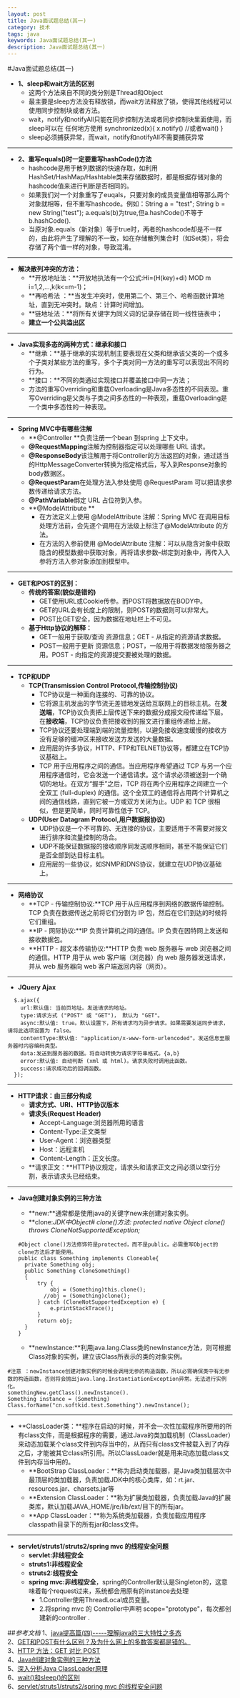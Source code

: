 ```yaml
---
layout: post
title: Java面试题总结(其一)
category: 技术
tags: java
keywords: Java面试题总结(其一)
description: Java面试题总结(其一)
---
```


#Java面试题总结(其一)

- **1、sleep和wait方法的区别**
  - 这两个方法来自不同的类分别是Thread和Object
  - 最主要是sleep方法没有释放锁，而wait方法释放了锁，使得其他线程可以使用同步控制块或者方法。
  - wait，notify和notifyAll只能在同步控制方法或者同步控制块里面使用，而sleep可以在
    任何地方使用
   synchronized(x){
      x.notify()
     //或者wait()
   }
  - sleep必须捕获异常，而wait，notify和notifyAll不需要捕获异常


---

- **2、重写equals()时一定要重写hashCode()方法**<br>
  - hashcode是用于散列数据的快速存取，如利用HashSet/HashMap/Hashtable类来存储数据时，都是根据存储对象的hashcode值来进行判断是否相同的。
  - 如果我们对一个对象重写了euqals，只要对象的成员变量值相等那么两个对象就相等，但不重写hashcode。例如：String a = "test"; String b = new String("test"); a.equals(b)为true,但a.hashCode()不等于b.hashCode().
  - 当原对象.equals（新对象）等于true时，两者的hashcode却是不一样的，由此将产生了理解的不一致，如在存储散列集合时（如Set类），将会存储了两个值一样的对象，导致混淆。

---

- **解决散列冲突的方法：**
  - **开放地址法：**开放地执法有一个公式:Hi=(H(key)+di) MOD m i=1,2,...,k(k<=m-1)；
  - **再哈希法 ：**当发生冲突时，使用第二个、第三个、哈希函数计算地址，直到无冲突时。缺点：计算时间增加。
  - **链地址法：**将所有关键字为同义词的记录存储在同一线性链表中；
  - **建立一个公共溢出区**

---

- **Java实现多态的两种方式：继承和接口**
  - **继承：**基于继承的实现机制主要表现在父类和继承该父类的一个或多个子类对某些方法的重写，多个子类对同一方法的重写可以表现出不同的行为。
  - **接口：**不同的类通过实现接口并覆盖接口中同一方法；
  -  方法的重写Overriding和重载Overloading是Java多态性的不同表现。重写Overriding是父类与子类之间多态性的一种表现，重载Overloading是一个类中多态性的一种表现。

---
- **Spring MVC中有哪些注解**
  - **@Controller **负责注册一个bean 到spring 上下文中。
  - **@RequestMapping**注解为控制器指定可以处理哪些 URL 请求。
  - **@ResponseBody**该注解用于将Controller的方法返回的对象，通过适当的HttpMessageConverter转换为指定格式后，写入到Response对象的body数据区。
  - **@RequestParam**在处理方法入参处使用 @RequestParam 可以把请求参 数传递给请求方法。
  - **@PathVariable**绑定 URL 占位符到入参。
  - **@ModelAttribute **
    - 在方法定义上使用 @ModelAttribute 注解：Spring MVC 在调用目标处理方法前，会先逐个调用在方法级上标注了@ModelAttribute 的方法。
    - 在方法的入参前使用 @ModelAttribute 注解：可以从隐含对象中获取隐含的模型数据中获取对象，再将请求参数–绑定到对象中，再传入入参将方法入参对象添加到模型中。

---

- **GET和POST的区别：**
  - **传统的答案(貌似是错的)**
    - GET使用URL或Cookie传参。而POST将数据放在BODY中。
    - GET的URL会有长度上的限制，则POST的数据则可以非常大。
    - POST比GET安全，因为数据在地址栏上不可见。
  - **基于Http协议的解释：**
    - GET一般用于获取/查询 资源信息；GET - 从指定的资源请求数据。
    - POST一般用于更新 资源信息；POST，一般用于将数据发给服务器之用。POST - 向指定的资源提交要被处理的数据。
---

- **TCP和UDP**
  - **TCP(Transmission Control Protocol,传输控制协议)**
    - TCP协议是一种面向连接的、可靠的协议。
    - 它将源主机发出的字节流无差错地发送给互联网上的目标主机。在**发送端**，TCP协议负责把上层传送下来的数据分成报文段传递给下层。在**接收端**，TCP协议负责把接收到的报文进行重组传递给上层。
    - TCP协议还要处理端到端的流量控制，以避免接收速度缓慢的接收方没有足够的缓冲区来接收发送方发送的大量数据。
    - 应用层的许多协议，HTTP、FTP和TELNET协议等，都建立在TCP协议基础上。
    - TCP 用于应用程序之间的通信。当应用程序希望通过 TCP 与另一个应用程序通信时，它会发送一个通信请求。这个请求必须被送到一个确切的地址。在双方“握手”之后，TCP 将在两个应用程序之间建立一个全双工 (full-duplex) 的通信。这个全双工的通信将占用两个计算机之间的通信线路，直到它被一方或双方关闭为止。UDP 和 TCP 很相似，但是更简单，同时可靠性低于 TCP。
  - **UDP(User Datagram Protocol,用户数据报协议)**
    - UDP协议是一个不可靠的、无连接的协议，主要适用于不需要对报文进行排序和流量控制的场合。
    - UDP不能保证数据报的接收顺序同发送顺序相同，甚至不能保证它们是否全部到达目标主机。
    - 应用层的一些协议，如SNMP和DNS协议，就建立在UDP协议基础上。

---

- **网络协议**
  - **TCP - 传输控制协议:**TCP 用于从应用程序到网络的数据传输控制。TCP 负责在数据传送之前将它们分割为 IP 包，然后在它们到达的时候将它们重组。
  - **IP - 网际协议:**IP 负责计算机之间的通信。IP 负责在因特网上发送和接收数据包。
  - **HTTP - 超文本传输协议:**HTTP 负责 web 服务器与 web 浏览器之间的通信。HTTP 用于从 web 客户端（浏览器）向 web 服务器发送请求，并从 web 服务器向 web 客户端返回内容（网页）。

---

- **JQuery Ajax**

```
  $.ajax({
    url:默认值: 当前页地址。发送请求的地址。
    type:请求方式 ("POST" 或 "GET")， 默认为 "GET"。
    async:默认值: true。默认设置下，所有请求均为异步请求。如果需要发送同步请求，请将此选项设置为 false。
    contentType:默认值: "application/x-www-form-urlencoded"。发送信息至服务器时内容编码类型。
    data:发送到服务器的数据。将自动转换为请求字符串格式。{a,b}
    error:默认值: 自动判断 (xml 或 html)。请求失败时调用此函数。
    success:请求成功后的回调函数。 
  });
```

---
- **HTTP请求：由三部分构成**
  - **请求方式、URI、HTTP协议版本**
  - **请求头(Request Header)**
    - Accept-Language:浏览器所用的语言
    - Content-Type:正文类型
    - User-Agent：浏览器类型
    - Host：远程主机
    - Content-Length：正文长度。
  - **请求正文：**HTTP协议规定，请求头和请求正文之间必须以空行分割，表示请求头已经结束。

---

- **Java创建对象实例的三种方法**
  - **new:**通常都是使用java的关键字new来创建对象实例。
  - **clone:**JDK中Object# clone()方法:* protected native Object clone() throws CloneNotSupportedException;*
  
  ```
  #Object clone()方法修饰符是protected，而不是public。必需重写Object的clone方法后才能使用。
  public class Something implements Cloneable{  
    private Something obj;  
    public Something cloneSomething()  
    {  
        try {  
            obj = (Something)this.clone();  
          //obj = (Something)clone();  
        } catch (CloneNotSupportedException e) {  
            e.printStackTrace();  
        }  
        return obj;  
    }  
  }  
  ```
  - **newInstance:**利用java.lang.Class类的newInstance方法，则可根据Class对象的实例，建立该Class所表示的类的对象实例。
 
 ```
 #注意 ：newInstance创建对象实例的时候会调用无参的构造函数，所以必需确保类中有无参数的构造函数，否则将会抛出java.lang.InstantiationException异常。无法进行实例化。
 somethingNew.getClass().newInstance().   
 Something instance = (Something) Class.forName("cn.softkid.test.Something").newInstance();  
 ```

---

- **ClassLoader类：**程序在启动的时候，并不会一次性加载程序所要用的所有class文件，而是根据程序的需要，通过Java的类加载机制（ClassLoader）来动态加载某个class文件到内存当中的，从而只有class文件被载入到了内存之后，才能被其它class所引用。所以ClassLoader就是用来动态加载class文件到内存当中用的。
  - **BootStrap ClassLoader：**称为启动类加载器，是Java类加载层次中最顶层的类加载器，负责加载JDK中的核心类库，如：rt.jar、resources.jar、charsets.jar等
  - **Extension ClassLoader：**称为扩展类加载器，负责加载Java的扩展类库，默认加载JAVA_HOME/jre/lib/ext/目下的所有jar。
  - **App ClassLoader：**称为系统类加载器，负责加载应用程序classpath目录下的所有jar和class文件。


---
- **servlet/struts1/struts2/spring mvc 的线程安全问题**
  - **servlet:非线程安全**
  - **struts1:非线程安全**
  - **struts2:线程安全**
  - **spring mvc:非线程安全**，spring的Controller默认是Singleton的，这意味着每个request过来，系统都会用原有的instance去处理
    - 1.Controller使用ThreadLocal成员变量。
    - 2.将spring mvc 的 Controller中声明 scope="prototype"，每次都创建新的controller .


##*参考文档*
1、<a href="http://www.cnblogs.com/chenssy/p/3372798.html" target="_blank">java提高篇(四)-----理解java的三大特性之多态</a><br>
2、<a href="http://www.cnblogs.com/nankezhishi/archive/2012/06/09/getandpost.html" target="_blank">GET和POST有什么区别？及为什么网上的多数答案都是错的。</a><br>
3、<a href="http://www.w3school.com.cn/tags/html_ref_httpmethods.asp" target="_blank">HTTP 方法：GET 对比 POST</a><br>
4、<a href="http://softkid.iteye.com/blog/292935" target="_blank">Java创建对象实例的三种方法</a><br>
5、<a href="http://blog.csdn.net/xyang81/article/details/7292380" target="_blank">深入分析Java ClassLoader原理</a><br>
6、<a href="http://www.blogjava.net/baiyucheng/archive/2009/04/08/242140.html" target="_blank">wait()和sleep()的区别</a><br>
6、<a href="http://www.51itong.net/servlet-struts1-struts2-spring-mvc-6553.html" target="_blank">servlet/struts1/struts2/spring mvc 的线程安全问题</a><br>

